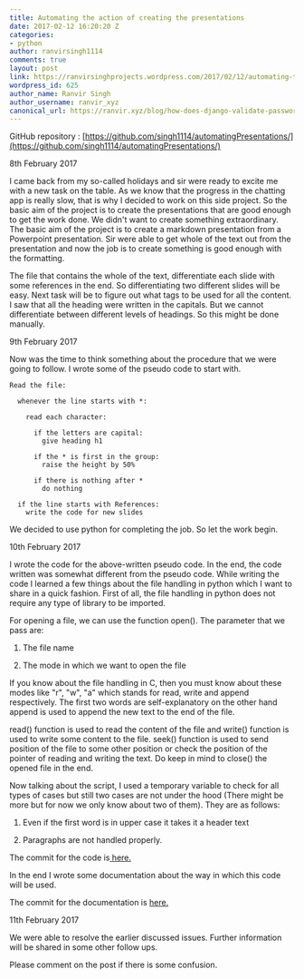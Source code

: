 ```yaml
---
title: Automating the action of creating the presentations
date: 2017-02-12 16:20:20 Z
categories:
- python
author: ranvirsingh1114
comments: true
layout: post
link: https://ranvirsinghprojects.wordpress.com/2017/02/12/automating-the-action-of-creating-the-presentations/
wordpress_id: 625
author_name: Ranvir Singh
author_username: ranvir_xyz
canonical_url: https://ranvir.xyz/blog/how-does-django-validate-passwords/
---
```


GitHub repository : [https://github.com/singh1114/automatingPresentations/](https://github.com/singh1114/automatingPresentations/)

8th February 2017

I came back from my so-called holidays and sir were ready to excite me with a new task on the table. As we know that the progress in the chatting app is really slow, that is why I decided to work on this side project. So the basic aim of the project is to create the presentations that are good enough to get the work done. We didn't want to create something extraordinary. The basic aim of the project is to create a markdown presentation from a Powerpoint presentation. Sir were able to get whole of the text out from the presentation and now the job is to create something is good enough with the formatting.

The file that contains the whole of the text, differentiate each slide with some references in the end. So differentiating two different slides will be easy. Next task will be to figure out what tags to be used for all the content. I saw that all the heading were written in the capitals. But we cannot differentiate between different levels of headings. So this might be done manually.

9th February 2017

Now was the time to think something about the procedure that we were going to follow. I wrote some of the pseudo code to start with.


    Read the file:

      whenever the line starts with *:

        read each character:

          if the letters are capital:
            give heading h1

          if the * is first in the group:
            raise the height by 50%

          if there is nothing after *
            do nothing

      if the line starts with References:
        write the code for new slides




We decided to use python for completing the job. So let the work begin.

10th February 2017

I wrote the code for the above-written pseudo code. In the end, the code written was somewhat different from the pseudo code. While writing the code I learned a few things about the file handling in python which I want to share in a quick fashion. First of all, the file handling in python does not require any type of library to be imported.

For opening a file, we can use the function open(). The parameter that we pass are:




  1. The file name


  2. The mode in which we want to open the file


If you know about the file handling in C, then you must know about these modes like "r", "w", "a" which stands for read, write and append respectively. The first two words are self-explanatory on the other hand append is used to append the new text to the end of the file.

read() function is used to read the content of the file and write() function is used to write some content to the file. seek() function is used to send position of the file to some other position or check the position of the pointer of reading and writing the text. Do keep in mind to close() the opened file in the end.

Now talking about the script, I used a temporary variable to check for all types of cases but still two cases are not under the hood (There might be more but for now we only know about two of them). They are as follows:


  1. Even if the first word is in upper case it takes it a header text


  2. Paragraphs are not handled properly.


The commit for the code is[ here.](https://github.com/singh1114/automatingPresentations/commit/956bf66deacb17fe23eb9393139464d0b23ff0f3)

In the end I wrote some documentation about the way in which this code will be used.

The commit for the documentation is [here.](https://github.com/singh1114/automatingPresentations/commit/312ab6061df88453171b0ed618cded016ef0b7bf)

11th February 2017

We were able to resolve the earlier discussed issues. Further information will be shared in some other follow ups.

Please comment on the post if there is some confusion.
